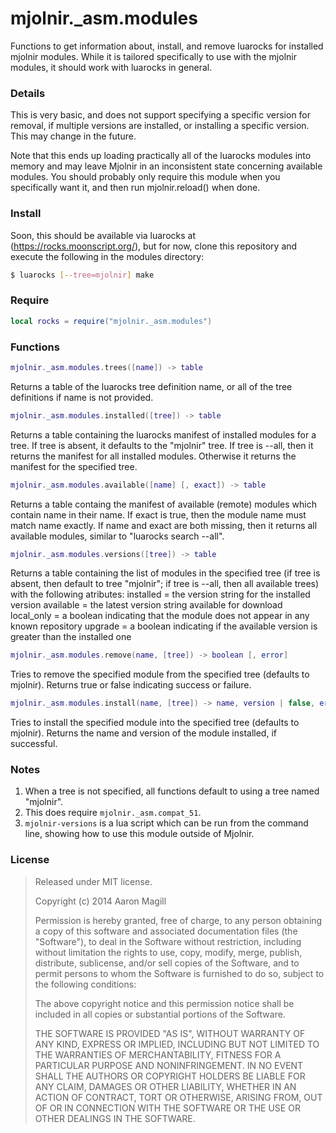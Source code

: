 mjolnir._asm.modules
====================

Functions to get information about, install, and remove luarocks for installed mjolnir
modules. While it is tailored specifically to use with the mjolnir modules, it should
work with luarocks in general.

### Details
This is very basic, and does not support specifying a specific version for removal,
if multiple versions are installed, or installing a specific version.  This may
change in the future.

Note that this ends up loading practically all of the luarocks modules into memory
and may leave Mjolnir in an inconsistent state concerning available modules.  You
should probably only require this module when you specifically want it, and then
run mjolnir.reload() when done.

### Install
Soon, this should be available via luarocks at (https://rocks.moonscript.org/), but for now, clone this repository and execute the following in the modules directory:

~~~bash
$ luarocks [--tree=mjolnir] make
~~~

### Require
~~~lua
local rocks = require("mjolnir._asm.modules")
~~~

### Functions
~~~lua
mjolnir._asm.modules.trees([name]) -> table
~~~
Returns a table of the luarocks tree definition name, or all of the tree definitions
if name is not provided.
~~~lua
mjolnir._asm.modules.installed([tree]) -> table
~~~
Returns a table containing the luarocks manifest of installed modules for a tree.
If tree is absent, it defaults to the "mjolnir" tree.  If tree is --all, then it
returns the manifest for all installed modules.  Otherwise it returns the manifest
for the specified tree.
~~~lua
mjolnir._asm.modules.available([name] [, exact]) -> table
~~~
Returns a table containg the manifest of available (remote) modules which contain
name in their name.  If exact is true, then the module name must match name exactly.
If name and exact are both missing, then it returns all available modules, similar
to "luarocks search --all".
~~~lua
mjolnir._asm.modules.versions([tree]) -> table
~~~
Returns a table containing the list of modules in the specified tree (if tree is absent,
then default to tree "mjolnir"; if tree is --all, then all available trees) with the
following atributes:
    installed = the version string for the installed version
    available = the latest version string available for download
    local_only = a boolean indicating that the module does not appear in any known repository
    upgrade = a boolean indicating if the available version is greater than the installed one
~~~lua
mjolnir._asm.modules.remove(name, [tree]) -> boolean [, error]
~~~
Tries to remove the specified module from the specified tree (defaults to mjolnir).
Returns true or false indicating success or failure.
~~~lua
mjolnir._asm.modules.install(name, [tree]) -> name, version | false, error
~~~
Tries to install the specified module into the specified tree (defaults to mjolnir).
Returns the name and version of the module installed, if successful.

### Notes
1. When a tree is not specified, all functions default to using a tree named "mjolnir".
2. This does require `mjolnir._asm.compat_51`.
3. `mjolnir-versions` is a lua script which can be run from the command line, showing how
to use this module outside of Mjolnir.

### License

> Released under MIT license.
>
> Copyright (c) 2014 Aaron Magill
>
> Permission is hereby granted, free of charge, to any person obtaining a copy
> of this software and associated documentation files (the "Software"), to deal
> in the Software without restriction, including without limitation the rights
> to use, copy, modify, merge, publish, distribute, sublicense, and/or sell
> copies of the Software, and to permit persons to whom the Software is
> furnished to do so, subject to the following conditions:
>
> The above copyright notice and this permission notice shall be included in
> all copies or substantial portions of the Software.
>
> THE SOFTWARE IS PROVIDED "AS IS", WITHOUT WARRANTY OF ANY KIND, EXPRESS OR
> IMPLIED, INCLUDING BUT NOT LIMITED TO THE WARRANTIES OF MERCHANTABILITY,
> FITNESS FOR A PARTICULAR PURPOSE AND NONINFRINGEMENT. IN NO EVENT SHALL THE
> AUTHORS OR COPYRIGHT HOLDERS BE LIABLE FOR ANY CLAIM, DAMAGES OR OTHER
> LIABILITY, WHETHER IN AN ACTION OF CONTRACT, TORT OR OTHERWISE, ARISING FROM,
> OUT OF OR IN CONNECTION WITH THE SOFTWARE OR THE USE OR OTHER DEALINGS IN
> THE SOFTWARE.

